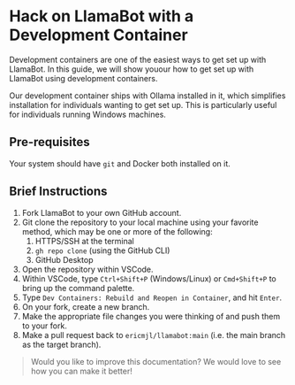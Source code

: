 # Hack on LlamaBot with a Development Container

Development containers are one of the easiest ways to get set up with LlamaBot.
In this guide, we will show youour
how to get set up with LlamaBot using development containers.

Our development container ships with Ollama installed in it,
which simplifies installation for individuals wanting to get set up.
This is particularly useful for individuals running Windows machines.

## Pre-requisites

Your system should have `git` and Docker both installed on it.

## Brief Instructions

1. Fork LlamaBot to your own GitHub account.
2. Git clone the repository to your local machine using your favorite method, which may be one or more of the following:
   1. HTTPS/SSH at the terminal
   2. `gh repo clone` (using the GitHub CLI)
   3. GitHub Desktop
3. Open the repository within VSCode.
4. Within VSCode, type `Ctrl+Shift+P` (Windows/Linux) or `Cmd+Shift+P` to bring up the command palette.
5. Type `Dev Containers: Rebuild and Reopen in Container`, and hit `Enter`.
6. On your fork, create a new branch.
7. Make the appropriate file changes you were thinking of and push them to your fork.
8. Make a pull request back to `ericmjl/llamabot:main` (i.e. the main branch as the target branch).

> Would you like to improve this documentation? We would love to see how you can make it better!
